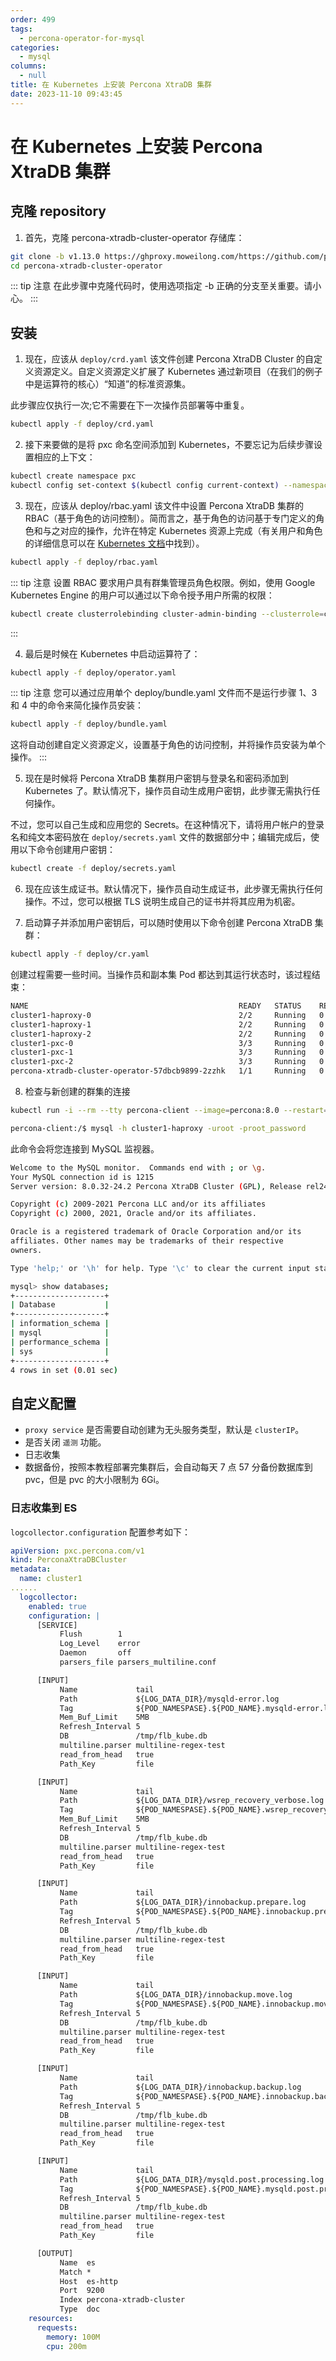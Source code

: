 ```yaml
---
order: 499
tags:
  - percona-operator-for-mysql
categories:
  - mysql
columns:
  - null
title: 在 Kubernetes 上安装 Percona XtraDB 集群
date: 2023-11-10 09:43:45
---
```


# 在 Kubernetes 上安装 Percona XtraDB 集群

## 克隆 repository

1. 首先，克隆 percona-xtradb-cluster-operator 存储库：

```bash
git clone -b v1.13.0 https://ghproxy.moweilong.com/https://github.com/percona/percona-xtradb-cluster-operator
cd percona-xtradb-cluster-operator
```

::: tip 注意
在此步骤中克隆代码时，使用选项指定 -b 正确的分支至关重要。请小心。
:::

## 安装

1. 现在，应该从 `deploy/crd.yaml` 该文件创建 Percona XtraDB Cluster 的自定义资源定义。自定义资源定义扩展了 Kubernetes 通过新项目（在我们的例子中是运算符的核心）“知道”的标准资源集。

此步骤应仅执行一次;它不需要在下一次操作员部署等中重复。

```bash
kubectl apply -f deploy/crd.yaml
```

2. 接下来要做的是将 pxc 命名空间添加到 Kubernetes，不要忘记为后续步骤设置相应的上下文：

```bash
kubectl create namespace pxc
kubectl config set-context $(kubectl config current-context) --namespace=pxc
```

3. 现在，应该从 deploy/rbac.yaml 该文件中设置 Percona XtraDB 集群的 RBAC（基于角色的访问控制）。简而言之，基于角色的访问基于专门定义的角色和与之对应的操作，允许在特定 Kubernetes 资源上完成（有关用户和角色的详细信息可以在 [Kubernetes 文档](https://kubernetes.io/docs/reference/access-authn-authz/rbac/#default-roles-and-role-bindings)中找到）。

```bash
kubectl apply -f deploy/rbac.yaml
```

::: tip 注意
设置 RBAC 要求用户具有群集管理员角色权限。例如，使用 Google Kubernetes Engine 的用户可以通过以下命令授予用户所需的权限：

```bash
kubectl create clusterrolebinding cluster-admin-binding --clusterrole=cluster-admin --user=$(gcloud config get-value core/account)
```

:::

4. 最后是时候在 Kubernetes 中启动运算符了：

```bash
kubectl apply -f deploy/operator.yaml
```

::: tip 注意
您可以通过应用单个 deploy/bundle.yaml 文件而不是运行步骤 1、3 和 4 中的命令来简化操作员安装：

```bash
kubectl apply -f deploy/bundle.yaml
```

这将自动创建自定义资源定义，设置基于角色的访问控制，并将操作员安装为单个操作。
:::

5. 现在是时候将 Percona XtraDB 集群用户密钥与登录名和密码添加到 Kubernetes 了。默认情况下，操作员自动生成用户密钥，此步骤无需执行任何操作。

不过，您可以自己生成和应用您的 Secrets。在这种情况下，请将用户帐户的登录名和纯文本密码放在 `deploy/secrets.yaml` 文件的数据部分中；编辑完成后，使用以下命令创建用户密钥：

```bash
kubectl create -f deploy/secrets.yaml
```

6. 现在应该生成证书。默认情况下，操作员自动生成证书，此步骤无需执行任何操作。不过，您可以根据 TLS 说明生成自己的证书并将其应用为机密。

7. 启动算子并添加用户密钥后，可以随时使用以下命令创建 Percona XtraDB 集群：

```bash
kubectl apply -f deploy/cr.yaml
```

创建过程需要一些时间。当操作员和副本集 Pod 都达到其运行状态时，该过程结束：

```bash
NAME                                               READY   STATUS    RESTARTS      AGE
cluster1-haproxy-0                                 2/2     Running   0             4m13s
cluster1-haproxy-1                                 2/2     Running   0             2m52s
cluster1-haproxy-2                                 2/2     Running   0             2m27s
cluster1-pxc-0                                     3/3     Running   0             4m10s
cluster1-pxc-1                                     3/3     Running   0             3m5s
cluster1-pxc-2                                     3/3     Running   0             119s
percona-xtradb-cluster-operator-57dbcb9899-2zzhk   1/1     Running   0             40m
```

8. 检查与新创建的群集的连接

```bash
kubectl run -i --rm --tty percona-client --image=percona:8.0 --restart=Never -- bash -il

percona-client:/$ mysql -h cluster1-haproxy -uroot -proot_password
```

此命令会将您连接到 MySQL 监视器。

```bash
Welcome to the MySQL monitor.  Commands end with ; or \g.
Your MySQL connection id is 1215
Server version: 8.0.32-24.2 Percona XtraDB Cluster (GPL), Release rel24, Revision 2119e75, WSREP version 26.1.4.3

Copyright (c) 2009-2021 Percona LLC and/or its affiliates
Copyright (c) 2000, 2021, Oracle and/or its affiliates.

Oracle is a registered trademark of Oracle Corporation and/or its
affiliates. Other names may be trademarks of their respective
owners.

Type 'help;' or '\h' for help. Type '\c' to clear the current input statement.

mysql> show databases;
+--------------------+
| Database           |
+--------------------+
| information_schema |
| mysql              |
| performance_schema |
| sys                |
+--------------------+
4 rows in set (0.01 sec)
```

## 自定义配置

- `proxy service` 是否需要自动创建为无头服务类型，默认是 `clusterIP`。
- 是否关闭 `遥测` 功能。
- 日志收集
- 数据备份，按照本教程部署完集群后，会自动每天 7 点 57 分备份数据库到 pvc，但是 pvc 的大小限制为 6Gi。

### 日志收集到 ES

`logcollector.configuration` 配置参考如下：

```yaml
apiVersion: pxc.percona.com/v1
kind: PerconaXtraDBCluster
metadata:
  name: cluster1
......
  logcollector:
    enabled: true
    configuration: |
      [SERVICE]
           Flush        1
           Log_Level    error
           Daemon       off
           parsers_file parsers_multiline.conf

      [INPUT]
           Name             tail
           Path             ${LOG_DATA_DIR}/mysqld-error.log
           Tag              ${POD_NAMESPASE}.${POD_NAME}.mysqld-error.log
           Mem_Buf_Limit    5MB
           Refresh_Interval 5
           DB               /tmp/flb_kube.db
           multiline.parser multiline-regex-test
           read_from_head   true
           Path_Key         file

      [INPUT]
           Name             tail
           Path             ${LOG_DATA_DIR}/wsrep_recovery_verbose.log
           Tag              ${POD_NAMESPASE}.${POD_NAME}.wsrep_recovery_verbose.log
           Mem_Buf_Limit    5MB
           Refresh_Interval 5
           DB               /tmp/flb_kube.db
           multiline.parser multiline-regex-test
           read_from_head   true
           Path_Key         file

      [INPUT]
           Name             tail
           Path             ${LOG_DATA_DIR}/innobackup.prepare.log
           Tag              ${POD_NAMESPASE}.${POD_NAME}.innobackup.prepare.log
           Refresh_Interval 5
           DB               /tmp/flb_kube.db
           multiline.parser multiline-regex-test
           read_from_head   true
           Path_Key         file

      [INPUT]
           Name             tail
           Path             ${LOG_DATA_DIR}/innobackup.move.log
           Tag              ${POD_NAMESPASE}.${POD_NAME}.innobackup.move.log
           Refresh_Interval 5
           DB               /tmp/flb_kube.db
           multiline.parser multiline-regex-test
           read_from_head   true
           Path_Key         file

      [INPUT]
           Name             tail
           Path             ${LOG_DATA_DIR}/innobackup.backup.log
           Tag              ${POD_NAMESPASE}.${POD_NAME}.innobackup.backup.log
           Refresh_Interval 5
           DB               /tmp/flb_kube.db
           multiline.parser multiline-regex-test
           read_from_head   true
           Path_Key         file

      [INPUT]
           Name             tail
           Path             ${LOG_DATA_DIR}/mysqld.post.processing.log
           Tag              ${POD_NAMESPASE}.${POD_NAME}.mysqld.post.processing.log
           Refresh_Interval 5
           DB               /tmp/flb_kube.db
           multiline.parser multiline-regex-test
           read_from_head   true
           Path_Key         file

      [OUTPUT]
           Name  es
           Match *
           Host  es-http
           Port  9200
           Index percona-xtradb-cluster
           Type  doc
    resources:
      requests:
        memory: 100M
        cpu: 200m
```
